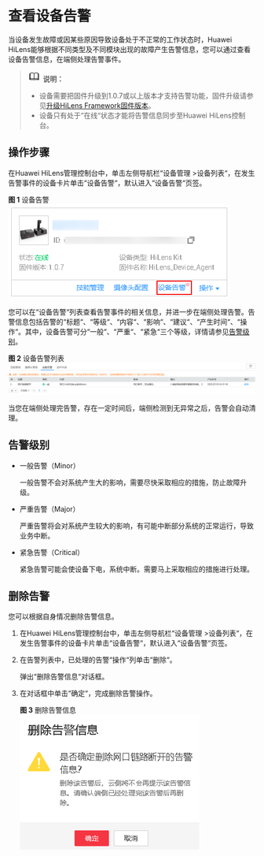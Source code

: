 # 查看设备告警<a name="hilens_02_0066"></a>

当设备发生故障或因某些原因导致设备处于不正常的工作状态时，Huawei HiLens能够根据不同类型及不同模块出现的故障产生告警信息，您可以通过查看设备告警信息，在端侧处理告警事件。

>![](public_sys-resources/icon-note.gif) **说明：**   
>-   设备需要把固件升级到1.0.7或以上版本才支持告警功能，固件升级请参见[升级HiLens Framework固件版本](升级HiLens-Framework固件版本.md)。  
>-   设备只有处于“在线“状态才能将告警信息同步至Huawei HiLens控制台。  

## 操作步骤<a name="section131995499556"></a>

在Huawei HiLens管理控制台中，单击左侧导航栏“设备管理 \>设备列表“，在发生告警事件的设备卡片单击“设备告警“，默认进入“设备告警“页签。

**图 1**  设备告警<a name="fig645118529586"></a>  
![](figures/设备告警.png "设备告警")

您可以在“设备告警“列表查看告警事件的相关信息，并进一步在端侧处理告警。告警信息包括告警的“标题“、“等级“、“内容“、“影响“、“建议“、“产生时间“、“操作“。其中，设备告警可分“一般“、“严重“、“紧急“三个等级，详情请参见[告警级别](#section16830134014511)。

**图 2**  设备告警列表<a name="fig18858558435"></a>  
![](figures/设备告警列表.png "设备告警列表")

当您在端侧处理完告警，存在一定时间后，端侧检测到无异常之后，告警会自动清理。

## 告警级别<a name="section16830134014511"></a>

-   一般告警（Minor）

    一般告警不会对系统产生大的影响，需要尽快采取相应的措施，防止故障升级。

-   严重告警（Major）

    严重告警将会对系统产生较大的影响，有可能中断部分系统的正常运行，导致业务中断。

-   紧急告警（Critical）

    紧急告警可能会使设备下电，系统中断。需要马上采取相应的措施进行处理。


## 删除告警<a name="section1572916211982"></a>

您可以根据自身情况删除告警信息。

1.  在Huawei HiLens管理控制台中，单击左侧导航栏“设备管理 \>设备列表“，在发生告警事件的设备卡片单击“设备告警“，默认进入“设备告警“页签。
2.  在告警列表中，已处理的告警“操作“列单击“删除“。

    弹出“删除告警信息“对话框。

3.  在对话框中单击“确定“，完成删除告警操作。

    **图 3**  删除告警信息<a name="fig1169416180146"></a>  
    ![](figures/删除告警信息.png "删除告警信息")


